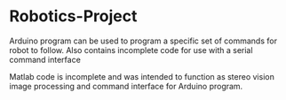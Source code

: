 # Robotics-Project
Arduino program can be used to program a specific set of commands for robot to follow.
Also contains incomplete code for use with a serial command interface

Matlab code is incomplete and was intended to function as stereo vision image processing and command interface for Arduino program.
